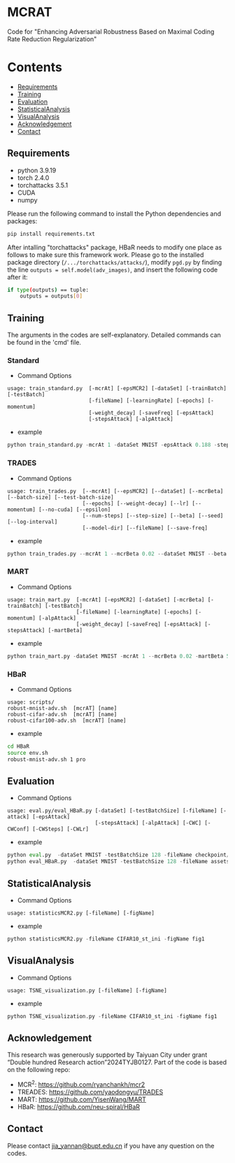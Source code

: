 # MCRAT
Code for "Enhancing Adversarial Robustness Based on Maximal Coding Rate Reduction Regularization"


# Contents

* [Requirements](#Requirements)
* [Training](#Training)
* [Evaluation](#Evaluation)
* [StatisticalAnalysis](#StatisticalAnalysis)
* [VisualAnalysis](#VisualAnalysis)
* [Acknowledgement](#Acknowledgement)
* [Contact](#Contact)

## Requirements
* python 3.9.19
* torch 2.4.0
* torchattacks 3.5.1
* CUDA
* numpy

Please run the following command to install the Python dependencies and packages:
```bash
pip install requirements.txt
```

After intalling "torchattacks" package, HBaR needs to modify one place as follows to make sure this framework work. Please go to the installed package directory (`/.../torchattacks/attacks/`), modify `pgd.py` by finding the line `outputs = self.model(adv_images)`, and insert the following code after it:
```bash
if type(outputs) == tuple:
    outputs = outputs[0]
```

## Training
The arguments in the codes are self-explanatory. Detailed commands can be found in the 'cmd' file.

### Standard
- Command Options
```
usage: train_standard.py  [-mcrAt] [-epsMCR2] [-dataSet] [-trainBatch] [-testBatch]
                          [-fileName] [-learningRate] [-epochs] [-momentum] 
                          [-weight_decay] [-saveFreq] [-epsAttack] 
                          [-stepsAttack] [-alpAttack]
```
- example
```python
python train_standard.py -mcrAt 1 -dataSet MNIST -epsAttack 0.188 -stepsAttack 20 -alpAttack 0.031 -trainBatch 128 -weight_decay 0.0005 -learningRate 0.01 -epochs 100 -fileName minist_st_pro
```

### TRADES
- Command Options
```
usage: train_trades.py  [--mcrAt] [--epsMCR2] [--dataSet] [--mcrBeta] [--batch-size] [--test-batch-size]
                        [--epochs] [--weight-decay] [--lr] [--momentum] [--no-cuda] [--epsilon]
                        [--num-steps] [--step-size] [--beta] [--seed] [--log-interval] 
                        [--model-dir] [--fileName] [--save-freq]
```
- example
```python
python train_trades.py --mcrAt 1 --mcrBeta 0.02 --dataSet MNIST --beta 5 --epsilon 0.188 --num-steps 20 --step-size 0.031 --batch-size 128 --weight-decay 0.0005 --lr 0.01 --epochs 100 --fileName minist_tds_pro
```


### MART
- Command Options
```
usage: train_mart.py  [-mcrAt] [-epsMCR2] [-dataSet] [-mcrBeta] [-trainBatch] [-testBatch]
                      [-fileName] [-learningRate] [-epochs] [-momentum] [-alpAttack]
                      [-weight_decay] [-saveFreq] [-epsAttack] [-stepsAttack] [-martBeta]                   
```
- example
```python
python train_mart.py -dataSet MNIST -mcrAt 1 --mcrBeta 0.02 -martBeta 5 -epsAttack 0.188 -stepsAttack 20 -alpAttack 0.031 -trainBatch 128 -weight_decay 0.001 -learningRate 0.01 -epochs 100 -fileName minist_mart_pro
```


### HBaR
- Command Options
```
usage: scripts/
robust-mnist-adv.sh  [mcrAT] [name]
robust-cifar-adv.sh  [mcrAT] [name]
robust-cifar100-adv.sh  [mcrAT] [name]               
```
- example
```bash
cd HBaR
source env.sh
robust-mnist-adv.sh 1 pro
```


## Evaluation
- Command Options
```
usage: eval.py/eval_HBaR.py [-dataSet] [-testBatchSize] [-fileName] [-attack] [-epsAttack] 
                            [-stepsAttack] [-alpAttack] [-CWC] [-CWConf] [-CWSteps] [-CWLr]
```
- example
```python
python eval.py  -dataSet MNIST -testBatchSize 128 -fileName checkpoint/minist_st_ini -attack PGD -epsAttack 0.188 -stepsAttack 20 -alpAttack 0.031
python eval_HBaR.py  -dataSet MNIST -testBatchSize 128 -fileName assets/models/mnist_lenet3_xw_1_lx_0.003_ly_0.001_adv_ini.pt -attack PGD -epsAttack 0.188 -stepsAttack 20 -alpAttack 0.031
```

## StatisticalAnalysis
- Command Options
```
usage: statisticsMCR2.py [-fileName] [-figName]
```
- example
```python
python statisticsMCR2.py -fileName CIFAR10_st_ini -figName fig1
```

## VisualAnalysis
- Command Options
```
usage: TSNE_visualization.py [-fileName] [-figName]
```
- example
```python
python TSNE_visualization.py -fileName CIFAR10_st_ini -figName fig1
```


## Acknowledgement 
This research was generously supported by Taiyuan City under grant “Double hundred Research action”2024TYJB0127. 
Part of the code is based on the following repo:
- MCR<sup>2</sup>: https://github.com/ryanchankh/mcr2
- TREADES: https://github.com/yaodongyu/TRADES
- MART: https://github.com/YisenWang/MART
- HBaR: https://github.com/neu-spiral/HBaR


## Contact
Please contact jia_yannan@bupt.edu.cn if you have any question on the codes.
